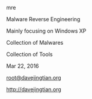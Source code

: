 mre

Malware Reverse Engineering

Mainly focusing on Windows XP

Collection of Malwares

Collection of Tools

Mar 22, 2016

root@davejingtian.org

http://davejingtian.org

